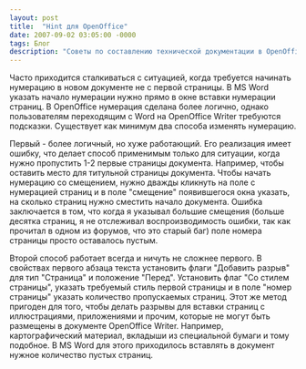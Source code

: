 ```yaml
---
layout: post
title:  "Hint для OpenOffice"
date: 2007-09-02 03:05:00 -0000
tags: Блог
description: "Советы по составлению технической документации в OpenOffice"
---
```


Часто приходится сталкиваться с ситуацией, когда требуется начинать нумерацию в новом документе не с первой страницы. В MS Word указать начало нумерации нужно прямо в окне вставки нумерации страниц. В OpenOffice нумерация сделана более логично, однако пользователям переходящим с Word на OpenOffice Writer требуются подсказки. Существует как минимум два способа изменять нумерацию.

Первый - более логичный, но хуже работающий. Его реализация имеет ошибку, что делает способ применимым только для ситуации, когда нужно пропустить 1-2 первые страницы документа. Например, чтобы оставить место для титульной страницы документа. Чтобы начать нумерацию со смещением, нужно дважды кликнуть на поле с нумерацией страниц и в поле "смещение" появившегося окна указать, на сколько страниц нужно сместить начало документа. Ошибка заключается в том, что когда я указывал большие смещения (больше десятка страниц, я не отслеживал воспроизводимость ошибки, так как прочитал в одном из форумов, что это старый баг) поле номера страницы просто оставалось пустым.

Второй способ работает всегда и ничуть не сложнее первого. В свойствах первого абзаца текста установить флаги "Добавить разрыв" для тип "Страница" и положение "Перед". Установить флаг "Со стилем страницы", указать требуемый стиль первой страницы и в поле "номер страницы" указать количество пропускаемых страниц. Этот же метод пригоден для того, чтобы делать разрывы для вставки страниц с иллюстрациями, приложениями и прочим, которые не могут быть размещены в документе OpenOffice Writer. Например, картографический материал, вкладыши из специальной бумаги и тому подобное. В MS Word для этого приходилось вставлять в документ нужное количество пустых страниц.